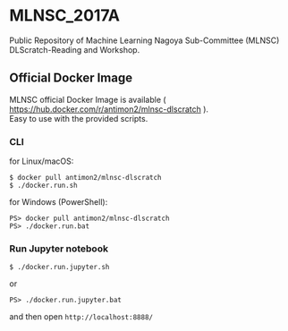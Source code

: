 MLNSC_2017A
===========

Public Repository of Machine Learning Nagoya Sub-Committee (MLNSC) DLScratch-Reading and Workshop.


Official Docker Image
---------------------

MLNSC official Docker Image is available ( https://hub.docker.com/r/antimon2/mlnsc-dlscratch ).  
Easy to use with the provided scripts.

### CLI

for Linux/macOS:

```
$ docker pull antimon2/mlnsc-dlscratch
$ ./docker.run.sh
```

for Windows (PowerShell):

```
PS> docker pull antimon2/mlnsc-dlscratch
PS> ./docker.run.bat
```

### Run Jupyter notebook

```
$ ./docker.run.jupyter.sh
```

or 

```
PS> ./docker.run.jupyter.bat
```

and then open `http://localhost:8888/`
